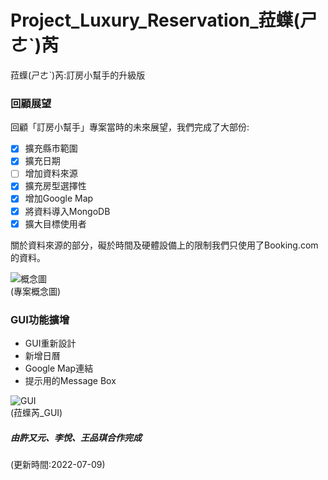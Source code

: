 # Project_Luxury_Reservation_菈蠂(ㄕㄜˋ)芮
菈蠂(ㄕㄜˋ)芮:訂房小幫手的升級版     
### 回顧展望
回顧「訂房小幫手」專案當時的未來展望，我們完成了大部份:         
- [x] 擴充縣市範圍
- [x] 擴充日期
- [ ] 增加資料來源
- [x] 擴充房型選擇性
- [x] 增加Google Map
- [x] 將資料導入MongoDB
- [x] 擴大目標使用者     

關於資料來源的部分，礙於時間及硬體設備上的限制我們只使用了Booking.com的資料。

![概念圖](https://user-images.githubusercontent.com/81075616/178099096-96b1efcf-5e89-4fb2-b6b6-914807430ae2.png "概念圖")       
(專案概念圖)     
### GUI功能擴增
* GUI重新設計
* 新增日曆
* Google Map連結
* 提示用的Message Box

![GUI](https://user-images.githubusercontent.com/81075616/178099235-882a55cf-8907-49d9-a59f-fd9c322c465a.png "GUI")       
(菈蠂芮_GUI)

##### 由許又元、李悅、王品琪合作完成
(更新時間:2022-07-09)
